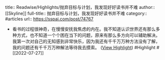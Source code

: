 title:: Readwise/Highlights/抛弃目标与计划，我发现好好读书并不难
author:: [[Skyline]]
full-title:: 抛弃目标与计划，我发现好好读书并不难
category:: #articles
url:: https://sspai.com/post/74767
- 看书的过程很神奇，在慢慢安抚我焦虑的内在。我不知道认识世界还有那么多种方式，也不知道一个个困在当下的问题，原来有那么多方向可以辅助解决。我第一次对自己的无知感到非常快乐，因为我还有千千万万种方法没有了解，我的问题还有千千万万种解法等待我去摸索。 ([View Highlight](https://read.readwise.io/read/01g8xpgt3kzjemkevgnnaddqwa)) #Highlight #[[2022-07-27]]